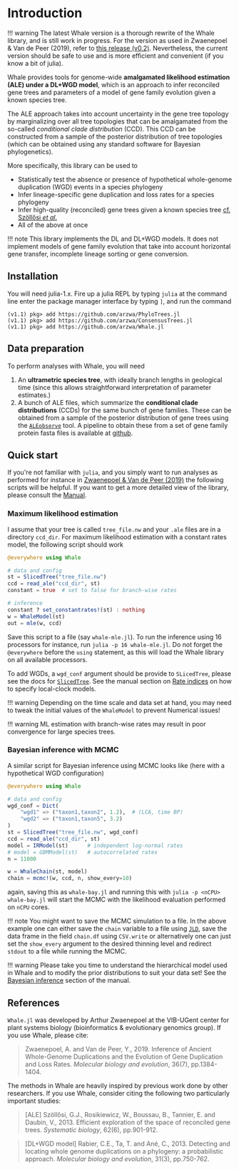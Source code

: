 
# Introduction

!!! warning
    The latest Whale version is a thorough rewrite of the Whale library, and is still work in progress. For the version as used in Zwaenepoel & Van de Peer (2019), refer to [this release (v0.2)](https://github.com/arzwa/Whale.jl/releases/tag/v0.2). Nevertheless, the current version should be safe to use and is more efficient and convenient (if you know a bit of julia).

Whale provides tools for genome-wide **amalgamated likelihood estimation (ALE) under a DL+WGD model**, which is an approach to infer reconciled gene trees and parameters of a model of gene family evolution given a known species tree.

The ALE approach takes into account uncertainty in the gene tree topology by marginalizing over all tree topologies that can be amalgamated from the so-called *conditional clade distribution* (CCD). This CCD can be constructed from a sample of the posterior distribution of tree topologies (which can be obtained using any standard software for Bayesian phylogenetics).

More specifically, this library can be used to

- Statistically test the absence or presence of hypothetical whole-genome duplication (WGD) events in a species phylogeny
- Infer lineage-specific gene duplication and loss rates for a species phylogeny
- Infer high-quality (reconciled) gene trees given a known species tree [cf. Szöllősi *et al.*](https://academic.oup.com/sysbio/article/64/1/e42/1634124)
- All of the above at once

!!! note
    This library implements the DL and DL+WGD models. It does not implement models of gene family evolution that take into account horizontal gene transfer, incomplete lineage sorting or gene conversion.

## Installation

You will need julia-1.x. Fire up a julia REPL by typing `julia` at the command line enter the package manager interface by typing `]`, and run the command

```julia-repl
(v1.1) pkg> add https://github.com/arzwa/PhyloTrees.jl
(v1.1) pkg> add https://github.com/arzwa/ConsensusTrees.jl
(v1.1) pkg> add https://github.com/arzwa/Whale.jl
```

## Data preparation

To perform analyses with Whale, you will need  

1. An **ultrametric species tree**, with ideally branch lengths in geological time (since this allows straightforward interpretation of parameter estimates.)
2. A bunch of ALE files, which summarize the **conditional clade distributions** (CCDs) for the same bunch of gene families. These can be obtained from a sample of the posterior distribution of gene trees using the [`ALEobserve`](https://github.com/ssolo/ALE) tool. A pipeline to obtain these from a set of gene family protein fasta files is available at [github](https://github.com/arzwa/whaleprep).

## Quick start

If you're not familiar with `julia`, and you simply want to run analyses as performed for instance in [Zwaenepoel & Van de Peer (2019)](https://academic.oup.com/mbe/advance-article/doi/10.1093/molbev/msz088/5475503) the following scripts will be helpful. If you want to get a more detailed view of the library, please consult the [Manual](@ref).

### Maximum likelihood estimation

I assume that your tree is called `tree_file.nw` and your `.ale` files are in a directory `ccd_dir`. For maximum likelihood estimation with a constant rates model, the following script should work

```julia
@everywhere using Whale

# data and config
st = SlicedTree("tree_file.nw")
ccd = read_ale("ccd_dir", st)
constant = true  # set to false for branch-wise rates

# inference
constant ? set_constantrates!(st) : nothing
w = WhaleModel(st)
out = mle(w, ccd)
```

Save this script to a file (say `whale-mle.jl`). To run the inference using 16 processors for instance, run `julia -p 16 whale-mle.jl`. Do not forget the `@everywhere` before the `using` statement, as this will load the Whale library on all available processors.

To add WGDs, a `wgd_conf` argument should be provide to `SLicedTree`, please see the docs for [`SlicedTree`](@ref). See the manual section on [Rate indices](@ref) on how to specify local-clock models.

!!! warning
    Depending on the time scale and data set at hand, you may need to tweak the initial values of the `WhaleModel` to prevent Numerical issues!

!!! warning
    ML estimation with branch-wise rates may result in poor convergence for large species trees.

### Bayesian inference with MCMC

A similar script for Bayesian inference using MCMC looks like (here with a hypothetical WGD configuration)

```julia
@everywhere using Whale

# data and config
wgd_conf = Dict(
    "wgd1" => ("taxon1,taxon2", 1.2),  # (LCA, time BP)
    "wgd2" => ("taxon1,taxon5", 3.2)
)
st = SlicedTree("tree_file.nw", wgd_conf)
ccd = read_ale("ccd_dir", st)
model = IRModel(st)      # independent log-normal rates
# model = GBMModel(st)   # autocorrelated rates
n = 11000

w = WhaleChain(st, model)
chain = mcmc!(w, ccd, n, show_every=10)
```

again, saving this as `whale-bay.jl` and running this with `julia -p <nCPU> whale-bay.jl` will start the MCMC with the likelihood evaluation performed on `nCPU` cores.

!!! note
    You might want to save the MCMC simulation to a file. In the above example one can either save the `chain` variable to a file using [`JLD`](https://github.com/JuliaIO/JLD.jl), save the data frame in the field `chain.df` using `CSV.write` or alternatively one can just set the `show_every` argument to the desired thinning level and  redirect `stdout` to a file while running the MCMC.

!!! warning
    Please take you time to understand the hierarchical model used in Whale and to modify the prior distributions to suit your data set! See the [Bayesian inference](@ref) section of the manual.

## References

`Whale.jl` was developed by Arthur Zwaenepoel at the VIB-UGent center for plant
systems biology (bioinformatics & evolutionary genomics group). If you use
Whale, please cite:

>Zwaenepoel, A. and Van de Peer, Y., 2019. Inference of Ancient Whole-Genome Duplications and the Evolution of Gene Duplication and Loss Rates. *Molecular biology and evolution*, 36(7), pp.1384-1404.

The methods in Whale are heavily inspired by previous work done by other researchers. If you use Whale, consider citing the following two particularly important studies:

>[ALE] Szöllősi, G.J., Rosikiewicz, W., Boussau, B., Tannier, E. and Daubin, V., 2013. Efficient exploration of the space of reconciled gene trees. *Systematic biology*, 62(6), pp.901-912.

>[DL+WGD model] Rabier, C.E., Ta, T. and Ané, C., 2013. Detecting and locating whole genome duplications on a phylogeny: a probabilistic approach. *Molecular biology and evolution*, 31(3), pp.750-762.
